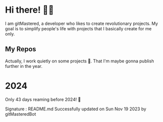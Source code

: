 
# Hi there! 🙋‍♂️
I am gitMastered, a developer who likes to create revolutionary projects.
My goal is to simplify people's life with projects that I basically create for me only.

## My Repos
Actually, I work quietly on some projects 👀. That I'm maybe gonna publish further in the year.

# 2024
Only 43 days reaming before 2024! 🙌

Signature : README.md Successfully updated on Sun Nov 19 2023 by gitMasteredBot

